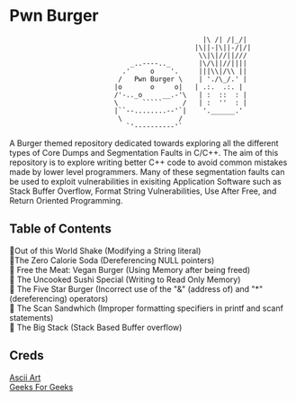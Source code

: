 # Pwn Burger

                                                    |\ /| /|_/|
                                                  |\||-|\||-/|/|
                                                   \\|\|//||///
                                  _..----.._       |\/\||//||||
                                .'     o    '.     |||\\|/\\ ||
                               /   Pwn Burger \    | './\_/.' |
                              |o       o     o|   | .:.  .:. |
                              /'-.._o     __.-'\   | :  ::  : |
                              \      `````     /   | :  ''  : |
                              |``--........--'`|    '.______.'
                               \              /
                                 `'----------'`


A Burger themed repository dedicated towards exploring all the different types of Core Dumps and Segmentation Faults in C/C++. The aim of this repository is to explore writing better C++ code to avoid common mistakes made by lower level programmers. Many of these segmentation faults can be used to exploit vulnerabilities in exisiting Application Software such as Stack Buffer Overflow, Format String Vulnerabilities, Use After Free, and Return Oriented Programming. 

## Table of Contents
🥤Out of this World Shake (Modifying a String literal) <br />
🍹The Zero Calorie Soda (Dereferencing NULL pointers) <br />
🥗 Free the Meat: Vegan Burger (Using Memory after being freed) <br />
🍣 The Uncooked Sushi Special (Writing to Read Only Memory) <br />
🍔 The Five Star Burger (Incorrect use of the "&" (address of) and "*" (dereferencing) operators) <br />
🥪 The Scan Sandwhich (Improper formatting specifiers in printf and scanf statements) <br />
🥓 The Big Stack (Stack Based Buffer overflow) <br />
## Creds
[Ascii Art](http://www.qqpr.com/ascii-art-food-2.html) <br />
[Geeks For Geeks](https://www.geeksforgeeks.org/) 

